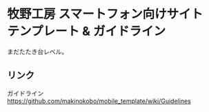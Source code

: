 # 牧野工房 スマートフォン向けサイト　テンプレート & ガイドライン

まだたたき台レベル。



## リンク

ガイドライン https://github.com/makinokobo/mobile_template/wiki/Guidelines
